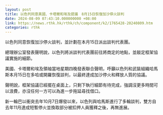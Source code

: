 ```yaml
---
layout: post
title: 以色列同意美國、卡塔爾和埃及提議　8月15日恢復加沙停火談判
date: 2024-08-09 07:43:10.000000000 +08:00
link: https://news.rthk.hk/rthk/ch/component/k2/1765428-20240809.htm
categories: rthk
---
```


以色列同意恢復加沙停火談判，並計劃在本月15日派出談判代表團。

總理辦公室發表聲明說，以色列將派談判代表團前往將商定的地點，並敲定框架協議實施的細節。

美國、卡塔爾和埃及領袖當地星期四晚發表聯合聲明，呼籲以色列和武裝組織哈馬斯本月15日在多哈或開羅恢復談判，以最終達成加沙停火和釋放人質的協議。

聲明說，框架協議已經擺在桌面上，只剩下執行細節有待完成，強調沒更多時間可以浪費，亦沒任何一方可以為進一步拖延尋找借口。

新一輪巴以衝突去年10月7日爆發以來，以色列與哈馬斯進行了多輪談判，雙方自去年11月達成短暫停火並換取部分被扣押人員獲釋之後，再無進展。
